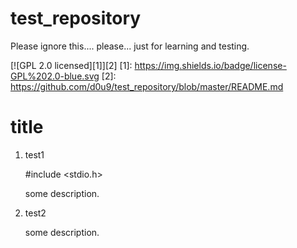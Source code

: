 # test_repository
Please ignore this.... please... just for learning and testing.

[![GPL 2.0 licensed][1]][2]
[1]: https://img.shields.io/badge/license-GPL%202.0-blue.svg
[2]: https://github.com/d0u9/test_repository/blob/master/README.md


# title
1. test1

    #include <stdio.h>

    some description.

2. test2

    some description.

